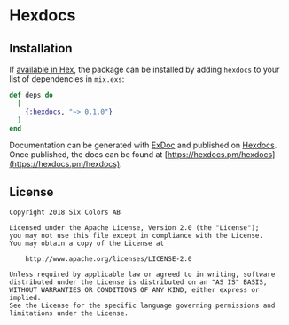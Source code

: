# Hexdocs

## Installation

If [available in Hex](https://hex.pm/docs/publish), the package can be installed
by adding `hexdocs` to your list of dependencies in `mix.exs`:

```elixir
def deps do
  [
    {:hexdocs, "~> 0.1.0"}
  ]
end
```

Documentation can be generated with [ExDoc](https://github.com/elixir-lang/ex_doc)
and published on [Hexdocs](https://hexdocs.pm). Once published, the docs can
be found at [https://hexdocs.pm/hexdocs](https://hexdocs.pm/hexdocs).

## License

    Copyright 2018 Six Colors AB

    Licensed under the Apache License, Version 2.0 (the "License");
    you may not use this file except in compliance with the License.
    You may obtain a copy of the License at

        http://www.apache.org/licenses/LICENSE-2.0

    Unless required by applicable law or agreed to in writing, software
    distributed under the License is distributed on an "AS IS" BASIS,
    WITHOUT WARRANTIES OR CONDITIONS OF ANY KIND, either express or implied.
    See the License for the specific language governing permissions and
    limitations under the License.
